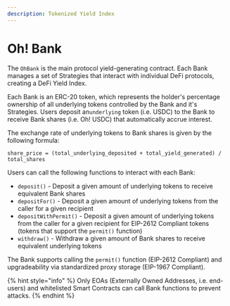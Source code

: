 ```yaml
---
description: Tokenized Yield Index
---
```


# Oh! Bank

The `OhBank` is the main protocol yield-generating contract. Each Bank manages a set of Strategies that interact with individual DeFi protocols, creating a DeFi Yield Index.

Each Bank is an ERC-20 token, which represents the holder's percentage ownership of all underlying tokens controlled by the Bank and it's Strategies. Users deposit an`underlying` token (i.e. USDC) to the Bank to receive Bank shares (i.e. Oh! USDC) that automatically accrue interest.

The exchange rate of underlying tokens to Bank shares is given by the following formula:

```
share_price = (total_underlying_deposited + total_yield_generated) / total_shares
```

Users can call the following functions to interact with each Bank:

* `deposit()` - Deposit a given amount of underlying tokens to receive equivalent Bank shares
* `depositFor()` - Deposit a given amount of underlying tokens from the caller for a given recipient
* `depositWithPermit()` - Deposit a given amount of underlying tokens from the caller for a given recipient for EIP-2612 Compliant tokens (tokens that support the `permit()` function)
* `withdraw()` - Withdraw a given amount of Bank shares to receive equivalent underlying tokens

The Bank supports calling the `permit()` function (EIP-2612 Compliant) and upgradeability via standardized proxy storage (EIP-1967 Compliant).

{% hint style="info" %}
Only EOAs (Externally Owned Addresses, i.e. end-users) and whitelisted Smart Contracts can call Bank functions to prevent attacks.
{% endhint %}
